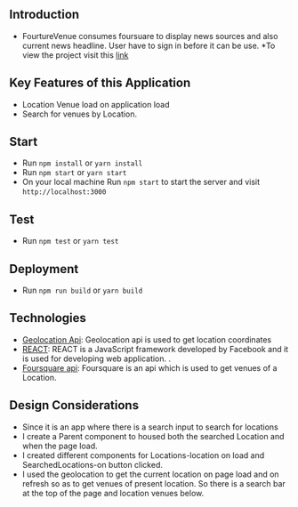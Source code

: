 ## Introduction
* FourtureVenue consumes foursuare to display news sources and also current news headline.
User have to sign in before it can be use.
*To view the project visit this [link](https://fouresquarevenues.netlify.com/)


## Key Features of this Application
* Location Venue load on application load
* Search for venues by Location.

## Start
* Run `npm install` or `yarn install`
* Run `npm start` or `yarn start`
* On your local machine Run `npm start` to start the server and visit `http://localhost:3000`

## Test
* Run `npm test` or `yarn test`

## Deployment
* Run `npm run build` or `yarn build`

## Technologies
* [Geolocation Api](https://developer.mozilla.org/en-US/docs/Web/API/Geolocation_API): Geolocation api is used to get location coordinates
* [REACT](https://facebook.github.io/react/): REACT is a JavaScript framework developed by Facebook and it is used for developing web application. .
* [Foursquare api](https://developer.foursquare.com/docs): Foursquare is an api which is used to get venues of a Location.

## Design Considerations
* Since it is an app where there is a search input to search for locations
* I create a Parent component to housed both the searched Location and when the page load.
* I created different components for Locations-location on load and SearchedLocations-on button clicked.
* I used the geolocation to get the current location on page load and on refresh so as to get venues of present location. So there is a search bar at the top of the page and location venues below.
